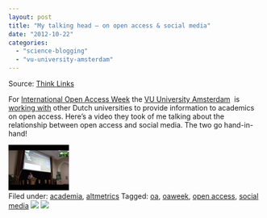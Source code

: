 ```yaml
---
layout: post
title: "My talking head – on open access & social media"
date: "2012-10-22"
categories: 
  - "science-blogging"
  - "vu-university-amsterdam"
---
```


Source: [Think Links](http://thinklinks.wordpress.com/feed/)

For [International Open Access Week](http://www.openaccessweek.org) the [VU University Amsterdam](http://www.vu.nl)  is [working with](http://www.openaccess.nl/index.php?option=com_content&view=article&id=148) other Dutch universities to provide information to academics on open access. Here’s a video they took of me talking about the relationship between open access and social media. The two go hand-in-hand!

[![](images/2.jpg)](http://thinklinks.wordpress.com/2012/10/22/my-talking-head-on-open-access-social-media/)  
Filed under: [academia](http://thinklinks.wordpress.com/category/academia/), [altmetrics](http://thinklinks.wordpress.com/category/altmetrics-2/) Tagged: [oa](http://thinklinks.wordpress.com/tag/oa/), [oaweek](http://thinklinks.wordpress.com/tag/oaweek/), [open access](http://thinklinks.wordpress.com/tag/open-access/), [social media](http://thinklinks.wordpress.com/tag/social-media/) [![](http://feeds.wordpress.com/1.0/comments/thinklinks.wordpress.com/442/)](http://feeds.wordpress.com/1.0/gocomments/thinklinks.wordpress.com/442/) ![](http://stats.wordpress.com/b.gif?host=thinklinks.wordpress.com&blog=5274753&post=442&subd=thinklinks&ref=&feed=1)
